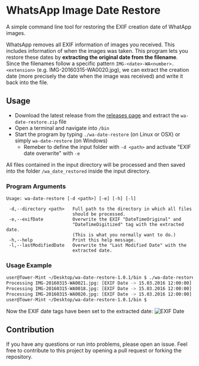 # WhatsApp Image Date Restore
A simple command line tool for restoring the EXIF creation date of WhatApp images.

WhatsApp removes all EXIF information of images you received. This includes information of when the images was taken. 
This program lets you restore these dates by **extracting the original date from the filename**. 
Since the filenames follow a specific pattern `IMG-<date>-WA<number>.<extension>` (e.g. IMG-20160315-WA0020.jpg), we can 
extract the creation date (more precisely the date when the image was received) and write it back into the file.

## Usage
* Download the latest release from the [releases page](https://github.com/CookedApps/wa-date-restore/releases) and extract the `wa-date-restore.zip` file
* Open a terminal and navigate into `/bin`
* Start the program by typing `./wa-date-restore` (on Linux or OSX) or simply `wa-date-restore` (on Windows)
    * Remeber to define the input folder with `-d <path>` and activate "EXIF date overwrite" with `-e`
    
All files contained in the input directory will be processed and then saved into the folder `/wa_date_restored` inside 
the input directory.

### Program Arguments
```
Usage: wa-date-restore [-d <path>] [-e] [-h] [-l]

 -d,--directory <path>   Full path to the directory in which all files
                         should be processed.
 -e,--exifDate           Overwrite the EXIF "DateTimeOriginal" and
                         "DateTimeDigitized" tag with the extracted date.
                         (This is what you normally want to do.)
 -h,--help               Print this help message.
 -l,--lastModifiedDate   Overwrite the "Last Modified Date" with the
                         extracted date.
```

### Usage Example
```bash
user@Tower-Mint ~/Desktop/wa-date-restore-1.0.1/bin $ ./wa-date-restore -d /home/user/Downloads/Photos -e
Processing IMG-20160315-WA0021.jpg: [EXIF Date -> 15.03.2016 12:00:00]
Processing IMG-20160315-WA0018.jpg: [EXIF Date -> 15.03.2016 12:00:00]
Processing IMG-20160315-WA0020.jpg: [EXIF Date -> 15.03.2016 12:00:00]
user@Tower-Mint ~/Desktop/wa-date-restore-1.0.1/bin $ 
```
Now the EXIF date tags have been set to the extracted date:
![EXIF Date](https://i.ibb.co/Tbcqtz0/Screenshot-Exif.png "EXIF Properties")

## Contribution
If you have any questions or run into problems, please open an issue. Feel free to contribute to this project by opening 
a pull request or forking the repository.

